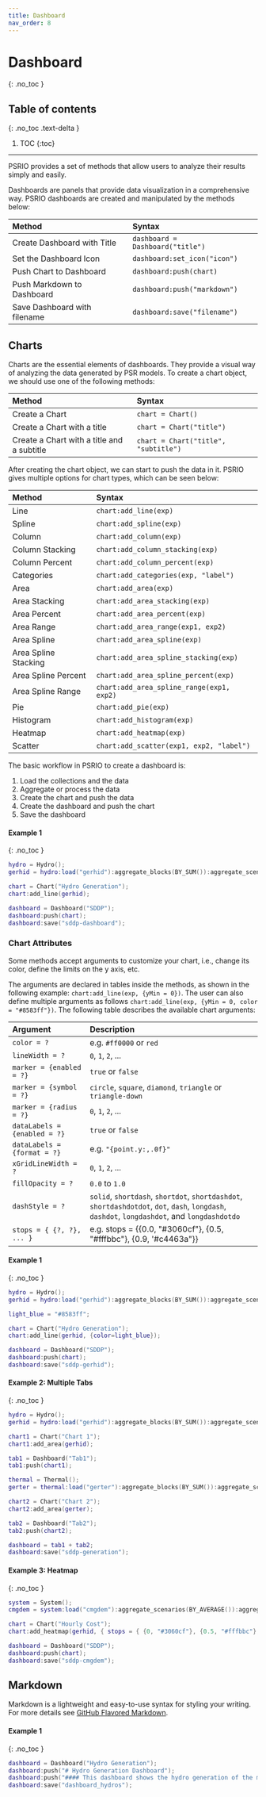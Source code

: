 ```yaml
---
title: Dashboard
nav_order: 8
---
```


# Dashboard
{: .no_toc }

## Table of contents
{: .no_toc .text-delta }

1. TOC
{:toc}

---

PSRIO provides a set of methods that allow users to analyze their results simply and easily.

Dashboards are panels that provide data visualization in a comprehensive way. PSRIO dashboards are created and manipulated by the methods below: 

| Method                            | Syntax                                                          |
|:----------------------------------|:----------------------------------------------------------------|
| Create Dashboard with Title       | `dashboard = Dashboard("title")`                                |
| Set the Dashboard Icon            | `dashboard:set_icon("icon")`                                    |
| Push Chart to Dashboard           | `dashboard:push(chart)`                                         |
| Push Markdown to Dashboard        | `dashboard:push("markdown")`                                    |
| Save Dashboard with filename      | `dashboard:save("filename")`                                    |

## Charts

Charts are the essential elements of dashboards. They provide a visual way of analyzing the data generated by PSR models. To create a chart object, we should use one of the following methods:

| Method                                     | Syntax                               |
|:-------------------------------------------|:-------------------------------------|
| Create a Chart                             | `chart = Chart()`                    |
| Create a Chart with a title                | `chart = Chart("title")`             |
| Create a Chart with a title and a subtitle | `chart = Chart("title", "subtitle")` |

After creating the chart object, we can start to push the data in it. PSRIO gives multiple options for chart types, which can be seen below:

| Method                         | Syntax                                            |
|:-------------------------------|:--------------------------------------------------|
| Line                           | `chart:add_line(exp)`                             |
| Spline                         | `chart:add_spline(exp)`                           |
| Column                         | `chart:add_column(exp)`                           |
| Column Stacking                | `chart:add_column_stacking(exp)`                  |
| Column Percent                 | `chart:add_column_percent(exp)`                   |
| Categories                     | `chart:add_categories(exp, "label")`              |
| Area                           | `chart:add_area(exp)`                             |
| Area Stacking                  | `chart:add_area_stacking(exp)`                    |
| Area Percent                   | `chart:add_area_percent(exp)`                     |
| Area Range                     | `chart:add_area_range(exp1, exp2)`                |
| Area Spline                    | `chart:add_area_spline(exp)`                      |
| Area Spline Stacking           | `chart:add_area_spline_stacking(exp)`             |
| Area Spline Percent            | `chart:add_area_spline_percent(exp)`              |
| Area Spline Range              | `chart:add_area_spline_range(exp1, exp2)`         |
| Pie                            | `chart:add_pie(exp)`                              |
| Histogram                      | `chart:add_histogram(exp)`                        |
| Heatmap                        | `chart:add_heatmap(exp)`                          |
| Scatter                        | `chart:add_scatter(exp1, exp2, "label")`          |

The basic workflow in PSRIO to create a dashboard is:

1. Load the collections and the data
2. Aggregate or process the data
3. Create the chart and push the data
4. Create the dashboard and push the chart
5. Save the dashboard

#### Example 1
{: .no_toc }

``` lua
hydro = Hydro();
gerhid = hydro:load("gerhid"):aggregate_blocks(BY_SUM()):aggregate_scenarios(BY_AVERAGE());

chart = Chart("Hydro Generation");
chart:add_line(gerhid);

dashboard = Dashboard("SDDP");
dashboard:push(chart);
dashboard:save("sddp-dashboard");
```

### Chart Attributes

Some methods accept arguments to customize your chart, i.e., change its color, define the limits on the y axis, etc.

The arguments are declared in tables inside the methods, as shown in the following example:
`chart:add_line(exp, {yMin = 0})`. The user can also define multiple arguments as follows `chart:add_line(exp, {yMin = 0, color = "#8583ff"})`. The following table describes the available chart arguments:

| Argument                     | Description                                                                                                                                   |
|:-----------------------------|:----------------------------------------------------------------------------------------------------------------------------------------------|
| `color = ?`                  | e.g. `#ff0000` or `red`                                                                                                                       |
| `lineWidth = ?`              | `0`, `1`, `2`, ...                                                                                                                            |
| `marker = {enabled = ?}`     | `true` or `false`                                                                                                                             |
| `marker = {symbol = ?}`      | `circle`, `square`, `diamond`, `triangle` or `triangle-down`                                                                                  |
| `marker = {radius = ?}`      | `0`, `1`, `2`, ...                                                                                                                            |
| `dataLabels = {enabled = ?}` | `true` or `false`                                                                                                                             |
| `dataLabels = {format = ?}`  | e.g. `"{point.y:,.0f}"`                                                                                                                       |
| `xGridLineWidth = ?`         | `0`, `1`, `2`, ...                                                                                                                            |
| `fillOpacity = ?`            | `0.0` to `1.0`                                                                                                                                |
| `dashStyle = ?`              | `solid`, `shortdash`, `shortdot`, `shortdashdot`, `shortdashdotdot`, `dot`, `dash`, `longdash`, `dashdot`, `longdashdot`, and `longdashdotdo` |
| `stops = { {?, ?}, ... }`    | e.g. stops = {{0.0, "#3060cf"}, {0.5, "#fffbbc"}, {0.9, '#c4463a"}}                                                                           |

#### Example 1
{: .no_toc }

```lua
hydro = Hydro();
gerhid = hydro:load("gerhid"):aggregate_blocks(BY_SUM()):aggregate_scenarios(BY_AVERAGE());

light_blue = "#8583ff";

chart = Chart("Hydro Generation");
chart:add_line(gerhid, {color=light_blue});

dashboard = Dashboard("SDDP");
dashboard:push(chart);
dashboard:save("sddp-gerhid");
```

#### Example 2: Multiple Tabs
{: .no_toc }

```lua
hydro = Hydro();
gerhid = hydro:load("gerhid"):aggregate_blocks(BY_SUM()):aggregate_scenarios(BY_AVERAGE());

chart1 = Chart("Chart 1");
chart1:add_area(gerhid);

tab1 = Dashboard("Tab1");
tab1:push(chart1);

thermal = Thermal();
gerter = thermal:load("gerter"):aggregate_blocks(BY_SUM()):aggregate_scenarios(BY_AVERAGE());

chart2 = Chart("Chart 2");
chart2:add_area(gerter);

tab2 = Dashboard("Tab2");
tab2:push(chart2);

dashboard = tab1 + tab2;
dashboard:save("sddp-generation");
```

#### Example 3: Heatmap
{: .no_toc }

```lua
system = System();
cmgdem = system:load("cmgdem"):aggregate_scenarios(BY_AVERAGE()):aggregate_agents(BY_SUM(), "Load Marginal Cost");

chart = Chart("Hourly Cost");
chart:add_heatmap(gerhid, { stops = { {0, "#3060cf"}, {0.5, "#fffbbc"}, {0.9, "#c4463a"},{1, "#c4463a"} } });

dashboard = Dashboard("SDDP");
dashboard:push(chart);
dashboard:save("sddp-cmgdem");
```

## Markdown

Markdown is a lightweight and easy-to-use syntax for styling your writing. For more details see [GitHub Flavored Markdown](https://guides.github.com/features/mastering-markdown/).

#### Example 1
{: .no_toc }

```lua
dashboard = Dashboard("Hydro Generation"); 
dashboard:push("# Hydro Generation Dashboard");
dashboard:push("#### This dashboard shows the hydro generation of the main hydropower plants in Brazil.");
dashboard:save("dashboard_hydros");
```
<!-- ```markdown
Syntax highlighted code block

# Header 1
## Header 2
### Header 3

- Bulleted
- List

1. Numbered
2. List

**Bold** and _Italic_ and `Code` text

[Link](url) and ![Image](src)
``` -->